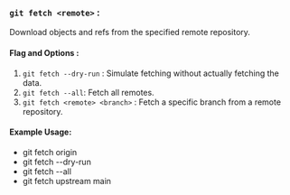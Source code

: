 ### `git fetch <remote>` : 
Download objects and refs from the specified remote repository.

#### Flag and Options :
1. `git fetch --dry-run` : Simulate fetching without actually fetching the data.
2. `git fetch --all`: Fetch all remotes.
3. `git fetch <remote> <branch>` : Fetch a specific branch from a remote repository.


#### Example Usage:

* git fetch origin
* git fetch --dry-run
* git fetch --all
* git fetch upstream main
